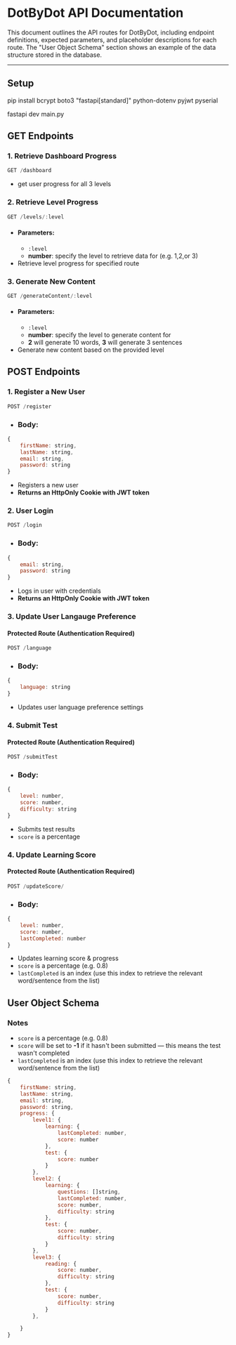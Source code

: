 # DotByDot API Documentation

This document outlines the API routes for DotByDot, including endpoint definitions, expected parameters, and placeholder descriptions for each route. The "User Object Schema" section shows an example of the data structure stored in the database.

---

## Setup
pip install bcrypt boto3 "fastapi[standard]" python-dotenv pyjwt pyserial

fastapi dev main.py

## GET Endpoints

### 1. Retrieve Dashboard Progress

```javascript
GET /dashboard
```
* get user progress for all 3 levels

### 2. Retrieve Level Progress

```javascript
GET /levels/:level
```
* #### **Parameters**:
    * `:level`
    * **number**: specify the level to retrieve data for (e.g. 1,2,or 3)
* Retrieve level progress for specified route


### 3. Generate New Content

```javascript
GET /generateContent/:level
```
* #### **Parameters**:
    * `:level`
    * **number**: specify the level to generate content for
    * **2** will generate 10 words, **3** will generate 3 sentences
* Generate new content based on the provided level

## POST Endpoints

### 1. Register a New User

```javascript
POST /register
```
* ### **Body**:
```javascript
{
    firstName: string,
    lastName: string,
    email: string,
    password: string
}
```
* Registers a new user
* **Returns an HttpOnly Cookie with JWT token**

### 2. User Login

```javascript
POST /login
```
* ### **Body**:
```javascript
{
    email: string,
    password: string
}
```
* Logs in user with credentials
* **Returns an HttpOnly Cookie with JWT token**

### 3. Update User Langauge Preference
#### Protected Route (Authentication Required)

```javascript
POST /language
```
* ### **Body**:
```javascript
{
    language: string
}
```
* Updates user language preference settings

### 4. Submit Test
#### Protected Route (Authentication Required)

```javascript
POST /submitTest
```
* ### **Body**:
```javascript
{
    level: number,
    score: number,
    difficulty: string
}
```
* Submits test results
* `score` is a percentage

### 4. Update Learning Score
#### Protected Route (Authentication Required)

```javascript
POST /updateScore/
```
* ### **Body**:
```javascript
{
    level: number,
    score: number,
    lastCompleted: number
}
```
* Updates learning score & progress
* `score` is a percentage (e.g. 0.8)
* `lastCompleted` is an index (use this index to retrieve the relevant word/sentence from the list)

## User Object Schema

### Notes
* `score` is a percentage (e.g. 0.8)
* `score` will be set to **-1** if it hasn't been submitted — this means the test wasn't completed
* `lastCompleted` is an index (use this index to retrieve the relevant word/sentence from the list)
```javascript
{
    firstName: string,
    lastName: string,
    email: string,
    password: string,
    progress: {
        level1: {
            learning: {
                lastCompleted: number,
                score: number
            },
            test: {
                score: number
            }
        },
        level2: {
            learning: {
                questions: []string,
                lastCompleted: number,
                score: number,
                difficulty: string
            },
            test: {
                score: number,
                difficulty: string
            }
        },
        level3: {
            reading: {
                score: number,
                difficulty: string
            },
            test: {
                score: number,
                difficulty: string
            }
        },

    }
}
```
